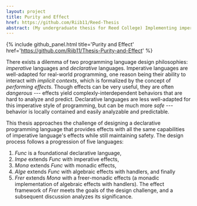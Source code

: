 ```yaml
---
layout: project
title: Purity and Effect
href: https://github.com/Riib11/Reed-Thesis
abstract: (My undergraduate thesis for Reed College) Implementing imperative effects in purely declarative programming languages using monads, algebraic effects and handlers, and freer monads.
---
```


{% include github_panel.html title='Purity and Effect' href='https://github.com/Riib11/Thesis-Purity-and-Effect' %}

There exists a dilemma of two programming language design philosophies: _imperative_ languages and _declarative_ languages.
Imperative languages are well-adapted for real-world programming, one reason being their ability to interact with _implicit contexts_, which is formalized by the concept of _performing effects_.
Though effects can be very useful, they are often _dangerous_ --- effects yield complexly-interdependent behaviors that are hard to analyze and predict.
Declarative languages are less well-adapted for this imperative style of programming, but can be much more _safe_ --- behavior is locally contained and easily analyzable and predictable.

This thesis approaches the challenge of designing a declarative programming language that provides effects with all the same capabilities of imperative language's effects while still maintaining safety.
The design process follows a progression of five languages:
1. _Func_ is a foundational declarative language,
2. _Impe_ extends _Func_ with imperative effects,
3. _Mona_ extends _Func_ with monadic effects,
4. _Alge_ extends _Func_ with algebraic effects with handlers, and finally
5. _Frer_ extends _Mona_ with a freer-monadic effects (a monadic implementation of algebraic effects with handlers).
The effect framework of _Frer_ meets the goals of the design challenge, and a subsequent discussion analyzes its significance.

<!-- TODO: include some of these links perhaps:

Henry is currently writing a thesis on [side-effectful](https://en.wikipedia.org/wiki/Side_effect_(computer_science)) [functional](https://en.wikipedia.org/wiki/Functional_programming) [programming](https://en.wikipedia.org/wiki/Programming_language) [language](https://en.wikipedia.org/wiki/Language) [design](https://en.wikipedia.org/wiki/Programming_language#Design_and_implementation), in the context of [type theory](https://en.wikipedia.org/wiki/Type_theory) and [formal verification](https://en.wikipedia.org/wiki/Curry–Howard_correspondence).

 -->
